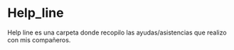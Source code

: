 # Help_line

Help line es una carpeta donde recopilo las ayudas/asistencias que realizo con mis compañeros.





